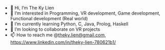 - 👋 Hi, I’m The Ky Lien
- 👀 I’m interested in Programming, VR development, Game development, Functional development (Real world)
- 🌱 I’m currently learning Python, C, Java, Prolog, Haskell
- 💞️ I’m looking to collaborate on VR projects
- 📫 How to reach me @theky.lien@gmail.com, https://www.linkedin.com/in/theky-lien-780621b1/

<!---
deckaii/deckaii is a ✨ special ✨ repository because its `README.md` (this file) appears on your GitHub profile.
You can click the Preview link to take a look at your changes.
--->
